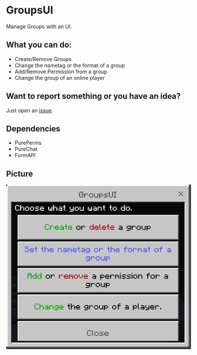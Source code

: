 # GroupsUI
Manage Groups with an UI.

## What you can do:
 - Create/Remove Groups
 - Change the nametag or the format of a group
 - Add/Remove Permission from a group
 - Change the group of an online player

## Want to report something or you have an idea?

Just open an [issue](https://github.com/ChampOfGames/GroupsUI/issues).

## Dependencies
 - PurePerms
 - PureChat
 - FormAPI

## Picture

![GroupsUI](https://github.com/ChampOfGames/GroupsUI/blob/master/GroupsUI.png "GroupsUI")

